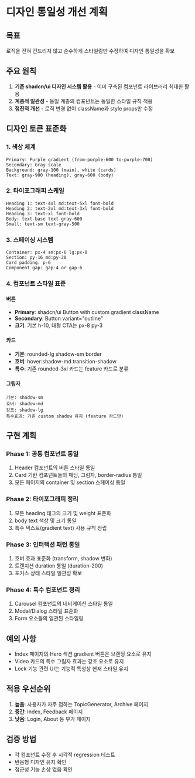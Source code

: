 # 디자인 통일성 개선 계획

## 목표
로직을 전혀 건드리지 않고 순수하게 스타일링만 수정하여 디자인 통일성을 확보

## 주요 원칙
1. **기존 shadcn/ui 디자인 시스템 활용** - 이미 구축된 컴포넌트 라이브러리 최대한 활용
2. **계층적 일관성** - 동일 계층의 컴포넌트는 동일한 스타일 규칙 적용
3. **점진적 개선** - 로직 변경 없이 className과 style props만 수정

## 디자인 토큰 표준화

### 1. 색상 체계
```
Primary: Purple gradient (from-purple-600 to-purple-700)
Secondary: Gray scale
Background: gray-100 (main), white (cards)
Text: gray-900 (heading), gray-600 (body)
```

### 2. 타이포그래피 스케일
```
Heading 1: text-4xl md:text-5xl font-bold
Heading 2: text-2xl md:text-3xl font-bold  
Heading 3: text-xl font-bold
Body: text-base text-gray-600
Small: text-sm text-gray-500
```

### 3. 스페이싱 시스템
```
Container: px-4 sm:px-6 lg:px-8
Section: py-16 md:py-20
Card padding: p-6
Component gap: gap-4 or gap-6
```

### 4. 컴포넌트 스타일 표준

#### 버튼
- **Primary**: shadcn/ui Button with custom gradient className
- **Secondary**: Button variant="outline"
- **크기**: 기본 h-10, 대형 CTA는 px-8 py-3

#### 카드
- **기본**: rounded-lg shadow-sm border
- **호버**: hover:shadow-md transition-shadow
- **특수**: 기존 rounded-3xl 카드는 feature 카드로 분류

#### 그림자
```
기본: shadow-sm
호버: shadow-md
강조: shadow-lg
특수효과: 기존 custom shadow 유지 (feature 카드만)
```

## 구현 계획

### Phase 1: 공통 컴포넌트 통일
1. Header 컴포넌트의 버튼 스타일 통일
2. Card 기반 컴포넌트들의 패딩, 그림자, border-radius 통일
3. 모든 페이지의 container 및 section 스페이싱 통일

### Phase 2: 타이포그래피 정리
1. 모든 heading 태그의 크기 및 weight 표준화
2. body text 색상 및 크기 통일
3. 특수 텍스트(gradient text) 사용 규칙 정립

### Phase 3: 인터랙션 패턴 통일
1. 호버 효과 표준화 (transform, shadow 변화)
2. 트랜지션 duration 통일 (duration-200)
3. 포커스 상태 스타일 일관성 확보

### Phase 4: 특수 컴포넌트 정리
1. Carousel 컴포넌트의 네비게이션 스타일 통일
2. Modal/Dialog 스타일 표준화
3. Form 요소들의 일관된 스타일링

## 예외 사항
- Index 페이지의 Hero 섹션 gradient 버튼은 브랜딩 요소로 유지
- Video 카드의 특수 그림자 효과는 강조 요소로 유지
- Lock 기능 관련 UI는 기능적 특성상 현재 스타일 유지

## 적용 우선순위
1. **높음**: 사용자가 자주 접하는 TopicGenerator, Archive 페이지
2. **중간**: Index, Feedback 페이지
3. **낮음**: Login, About 등 부가 페이지

## 검증 방법
- 각 컴포넌트 수정 후 시각적 regression 테스트
- 반응형 디자인 유지 확인
- 접근성 기능 손상 없음 확인
